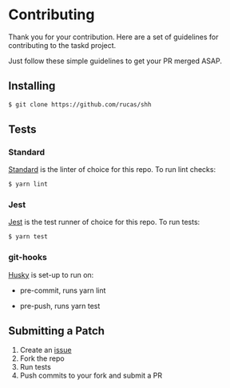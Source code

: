 # Contributing

Thank you for your contribution. Here are a set of guidelines for contributing to the taskd project.

Just follow these simple guidelines to get your PR merged ASAP.

## Installing

```sh
$ git clone https://github.com/rucas/shh
```

## Tests

### Standard

[Standard](https://github.com/standard/standard) is the linter of choice for this repo. To run lint checks:

```sh
$ yarn lint
```

### Jest

[Jest](https://github.com/facebook/jest) is the test runner of choice for this repo. To run tests:

```sh
$ yarn test
```

### git-hooks

[Husky](https://github.com/typicode/husky) is set-up to run on:

- pre-commit, runs yarn lint

- pre-push, runs yarn test

## Submitting a Patch

1. Create an [issue](https://github.com/rucas/taskd/issues/new)
2. Fork the repo
3. Run tests
4. Push commits to your fork and submit a PR